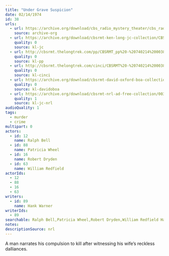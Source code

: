 ```yaml
---
title: "Under Grave Suspicion"
date: 02/14/1974
id: 38
urls: 
  - url: https://archive.org/download/cbs_radio_mystery_theater/cbs_radio_mystery_theater-0001-0050.zip/cbs_radio_mystery_theater-0001-0050%2Fcbsrmt_0038_under_grave_suspicion.mp3
    source: archive-org
  - url: https://archive.org/download/cbsrmt-ken-long-jc-collection/CBSRMT - 740214 0038 Under Grave Suspicion vbr oz flip_jc.mp3
    quality: 0
    source: kl-jc
  - url: http://cbsrmt.thelongtrek.com/pp/CBSRMT_pp%20-%20740214%200038%20Under%20Grave%20Suspicion.mp3
    quality: 0
    source: kl-pp
  - url: http://cbsrmt.thelongtrek.com/cinci/CBSRMT%20-%20740214%200038%20Under%20Grave%20Suspician_cinci.mp3
    quality: 0
    source: kl-cinci
  - url: https://archive.org/download/cbsrmt-david-oxford-boa-collection/CBSRMT-740214-0038-repeated-740503-Under-Grave-Suspicion-(128-44)_KIXI-{BoA}.mp3
    quality: 0
    source: kl-davidoboa
  - url: https://archive.org/download/cbsrmt-nrl-ad-free-collection/0038%20CBSRMT%20-%20740214%200038%20Under%20Grave%20Suspicion%20vbr%20oz%20flip_jc%20(no%20ads).mp3
    quality: 1
    source: kl-jc-nrl
audioQuality: 1
tags: 
  - murder
  - crime
multipart: 0
actors:  
  - id: 12
    name: Ralph Bell  
  - id: 88
    name: Patricia Wheel  
  - id: 16
    name: Robert Dryden  
  - id: 63
    name: William Redfield
actorIds:  
  - 12  
  - 88  
  - 16  
  - 63
writers:  
  - id: 89
    name: Hank Warner
writerIds:  
  - 89
searchable: Ralph Bell,Patricia Wheel,Robert Dryden,William Redfield Hank Warner
notes: 
descriptionSource: nrl
---
```

A man narrates his compulsion to kill after witnessing his wife’s reckless dalliances.